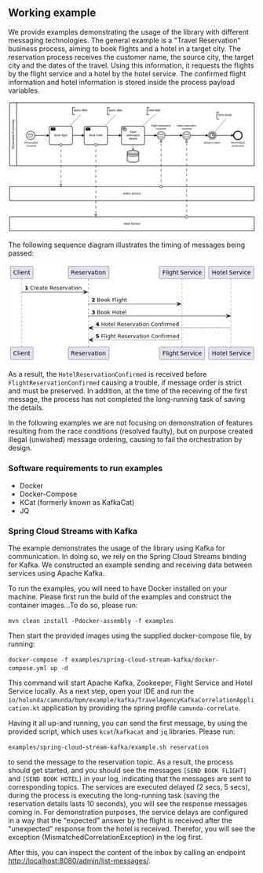 ## Working example 

We provide examples demonstrating the usage of the library with different messaging technologies.
The general example is a "Travel Reservation" business process, aiming to book flights and a hotel 
in a target city. The reservation process receives the customer name, the source city, the target city 
and the dates of the travel. Using this information, it requests the flights by the flight service and 
a hotel by the hotel service. The confirmed flight information and hotel information is stored inside 
the process payload variables.

!["Example messaging process"](../assets/img/reservation-processing.png)

The following sequence diagram illustrates the timing of messages being passed:

!["Example messaging process"](../assets/img/reservation-processing-seq.png)

As a result, the `HotelReservationConfirmed` is received before `FlightReservationConfirmed` causing a trouble,
if message order is strict and must be preserved. In addition, at the time of the receiving of
the first message, the process has not completed the long-running task of saving the details.

In the following examples we are not focusing on demonstration of features resulting from the 
race conditions (resolved faulty), but on purpose created illegal (unwished) message ordering,
causing to fail the orchestration by design.

### Software requirements to run examples

* Docker
* Docker-Compose
* KCat (formerly known as KafkaCat)
* JQ

### Spring Cloud Streams with Kafka

The example demonstrates the usage of the library using Kafka for communication. In doing so,
we rely on the Spring Cloud Streams binding for Kafka. We constructed an example sending and 
receiving data between services using Apache Kafka.

To run the examples, you will need to have Docker installed on your machine. Please first run the
build of the examples and construct the container images...To do so, please run:

`mvn clean install -Pdocker-assembly -f examples`

Then start the provided images using the supplied docker-compose file, by running:

`docker-compose -f examples/spring-cloud-stream-kafka/docker-compose.yml up -d`

This command will start Apache Kafka, Zookeeper, Flight Service and Hotel Service locally.
As a next step, open your IDE and run the 
`io/holunda/camunda/bpm/example/kafka/TravelAgencyKafkaCorrelationApplication.kt` application by 
providing the spring profile `camunda-correlate`.

Having it all up-and running, you can send the first message, by using the provided script, which uses 
`kcat`/`kafkacat` and `jq` libraries. Please run:

`examples/spring-cloud-stream-kafka/example.sh reservation` 

to send the message to the reservation topic. As a result, the process should get started, and you should
see the messages `[SEND BOOK FLIGHT]` and `[SEND BOOK HOTEL]` in your log, indicating that the messages
are sent to corresponding topics. The services are executed delayed (2 secs, 5 secs), during the process 
is executing the long-running task (saving the reservation details lasts 10 seconds), you will see
the response messages coming in. For demonstration purposes, the service delays are configured in a way
that the "expected" answer by the flight is received after the "unexpected" response from the hotel 
is received. Therefor, you will see the exception (MismatchedCorrelationException) in the log first.

After this, you can inspect the content of the inbox by calling an endpoint [http://localhost:8080/admin/list-messages/](http://localhost:8080/admin/list-messages/).





